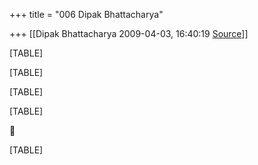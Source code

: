 +++
title = "006 Dipak Bhattacharya"

+++
[[Dipak Bhattacharya	2009-04-03, 16:40:19 [Source](https://groups.google.com/g/bvparishat/c/eNQHb7klnAs)]]



[TABLE]

[TABLE]

[TABLE]

[TABLE]



[TABLE]

